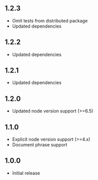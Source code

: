 1.2.3
-----
* Omit tests from distributed package
* Updated dependencies

1.2.2
-----
* Updated dependencies

1.2.1
-----
* Updated dependencies

1.2.0
-----
* Updated node version support (>=6.5)

1.1.0
-----
* Explicit node version support (>=4.x)
* Document phrase support

1.0.0
-----
* Initial release
